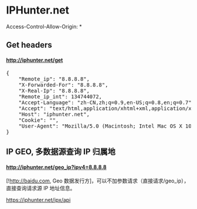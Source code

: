 # IPHunter.net



Access-Control-Allow-Origin: *

## Get headers

#### http://iphunter.net/get

<pre>{
    "Remote_ip": "8.8.8.8",
    "X-Forwarded-For": "8.8.8.8",
    "X-Real-Ip": "8.8.8.8",
    "Remote_ip_int": 134744072,
    "Accept-Language": "zh-CN,zh;q=0.9,en-US;q=0.8,en;q=0.7",
    "Accept": "text/html,application/xhtml+xml,application/xml;",
    "Host": "iphunter.net",
    "Cookie": "",
    "User-Agent": "Mozilla/5.0 (Macintosh; Intel Mac OS X 10_14_6) AppleWebKit/537.36 (KHTML, like Gecko) Chrome/75.0.3770.142 Safari/537.36",
}</pre>



## IP GEO, 多数据源查询 IP 归属地

#### http://iphunter.net/geo_ip?ipv4=8.8.8.8

[!http://baidu.com, Geo 数据发行方]，可以不加参数请求（直接请求/geo_ip），直接查询请求源 IP 地址信息。




https://iphunter.net/ipx/api
